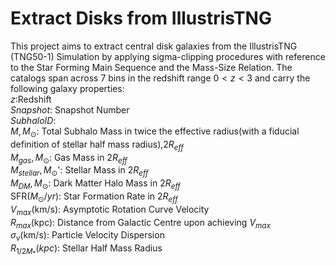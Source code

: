 # Extract Disks from IllustrisTNG

This project aims to extract central disk galaxies from the IllustrisTNG (TNG50-1) Simulation by applying sigma-clipping procedures with reference to the Star Forming Main Sequence and the Mass-Size Relation. The catalogs span across 7 bins in the redshift range $0 \lt z \lt 3$ and carry the following galaxy properties:<br>
$z:$Redshift<br>
$Snapshot:$ Snapshot Number<br>
$SubhaloID:$<br> 
$M,M_{\odot}:$ Total Subhalo Mass in twice the effective radius(with a fiducial definition of stellar half mass radius),$2R_{eff}$<br> 
$M_{gas},M_{\odot}$: Gas Mass in $2R_{eff}$<br>
$M_{stellar},M_{\odot}$': Stellar Mass in $2R_{eff}$<br>
$M_{DM},M_{\odot}$: Dark Matter Halo Mass in $2R_{eff}$<br>
SFR($M_{\odot}/yr$): Star Formation Rate in $2R_{eff}$<br> 
$V_{max}$(km/s): Asymptotic Rotation Curve Velocity<br>
$R_{max}$(kpc): Distance from Galactic Centre upon achieving $V_{max}$<br>
$\sigma_v$(km/s): Particle Velocity Dispersion<br>
$R_{1/2M_*}(kpc)$: Stellar Half Mass Radius
